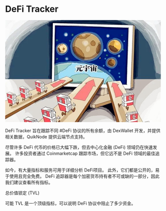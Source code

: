 # DeFi Tracker

![](4.jpg)

DeFi Tracker 旨在跟踪不同 #DeFi 协议的所有余额，由 DexWallet 开发，并提供相关数据，QuikNode 提供云端节点支持。

尽管许多 DeFi 代币的价格已大幅下跌，但去中心化金融 (DeFi) 领域仍在快速发展。 许多投资者通过 Coinmarketcap 跟踪市场，但它远不是 DeFi 领域的最佳追踪器。

如今，有大量指标和服务可用于详细分析 DeFi项目。 此外，它们都是公开的，易于使用且完全免费。 DeFi 追踪器是每个加密货币持有者不可或缺的一部分，因此我们建议查看所有指标。

总价值锁定 (TVL)

可能 TVL 是一个顶级指标，可以说明 DeFi 协议中阻止了多少资金。
